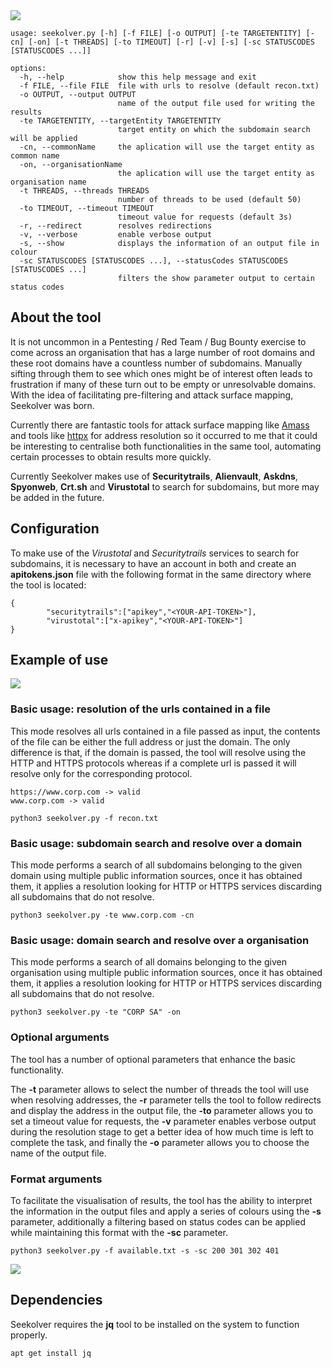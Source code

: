 <img src=https://user-images.githubusercontent.com/55555187/201477747-58e9eb2a-e453-4618-b1d9-e82adbd67fc3.png>


```
usage: seekolver.py [-h] [-f FILE] [-o OUTPUT] [-te TARGETENTITY] [-cn] [-on] [-t THREADS] [-to TIMEOUT] [-r] [-v] [-s] [-sc STATUSCODES [STATUSCODES ...]]

options:
  -h, --help            show this help message and exit
  -f FILE, --file FILE  file with urls to resolve (default recon.txt)
  -o OUTPUT, --output OUTPUT
                        name of the output file used for writing the results
  -te TARGETENTITY, --targetEntity TARGETENTITY
                        target entity on which the subdomain search will be applied
  -cn, --commonName     the aplication will use the target entity as common name
  -on, --organisationName
                        the aplication will use the target entity as organisation name
  -t THREADS, --threads THREADS
                        number of threads to be used (default 50)
  -to TIMEOUT, --timeout TIMEOUT
                        timeout value for requests (default 3s)
  -r, --redirect        resolves redirections
  -v, --verbose         enable verbose output
  -s, --show            displays the information of an output file in colour
  -sc STATUSCODES [STATUSCODES ...], --statusCodes STATUSCODES [STATUSCODES ...]
                        filters the show parameter output to certain status codes
```

## About the tool
It is not uncommon in a Pentesting / Red Team / Bug Bounty exercise to come across an organisation that has a large number of root domains and these root domains have a countless number of subdomains. Manually sifting through them to see which ones might be of interest often leads to frustration if many of these turn out to be empty or unresolvable domains. With the idea of facilitating pre-filtering and attack surface mapping, Seekolver was born.

Currently there are fantastic tools for attack surface mapping like [Amass](https://github.com/OWASP/Amass) and tools like [httpx](https://github.com/projectdiscovery/httpx) for address resolution so it occurred to me that it could be interesting to centralise both functionalities in the same tool, automating certain processes to obtain results more quickly. 

Currently Seekolver makes use of **Securitytrails**, **Alienvault**, **Askdns**, **Spyonweb**, **Crt.sh** and **Virustotal** to search for subdomains, but more may be added in the future.

## Configuration
To make use of the *Virustotal* and *Securitytrails* services to search for subdomains, it is necessary to have an account in both and create an **apitokens.json** file with the following format in the same directory where the tool is located:
```
{
        "securitytrails":["apikey","<YOUR-API-TOKEN>"],
        "virustotal":["x-apikey","<YOUR-API-TOKEN>"]
}
```

## Example of use
<img src=https://user-images.githubusercontent.com/55555187/201488781-6b6b97f6-2e2e-4c8e-9095-78b9a070901d.png>

### Basic usage: resolution of the urls contained in a file
This mode resolves all urls contained in a file passed as input, the contents of the file can be either the full address or just the domain. The only difference is that, if the domain is passed, the tool will resolve using the HTTP and HTTPS protocols whereas if a complete url is passed it will resolve only for the corresponding protocol.
```
https://www.corp.com -> valid
www.corp.com -> valid
```
```
python3 seekolver.py -f recon.txt
```
### Basic usage: subdomain search and resolve over a domain
This mode performs a search of all subdomains belonging to the given domain using multiple public information sources, once it has obtained them, it applies a resolution looking for HTTP or HTTPS services discarding all subdomains that do not resolve.
```
python3 seekolver.py -te www.corp.com -cn
```
### Basic usage: domain search and resolve over a organisation
This mode performs a search of all domains belonging to the given organisation using multiple public information sources, once it has obtained them, it applies a resolution looking for HTTP or HTTPS services discarding all subdomains that do not resolve.
```
python3 seekolver.py -te "CORP SA" -on
```
### Optional arguments
The tool has a number of optional parameters that enhance the basic functionality.

The **-t** parameter allows to select the number of threads the tool will use when resolving addresses, the **-r** parameter tells the tool to follow redirects and display the address in the output file, the **-to** parameter allows you to set a timeout value for requests, the **-v** parameter enables verbose output during the resolution stage to get a better idea of how much time is left to complete the task, and finally the **-o** parameter allows you to choose the name of the output file.

### Format arguments
To facilitate the visualisation of results, the tool has the ability to interpret the information in the output files and apply a series of colours using the **-s** parameter, additionally a filtering based on status codes can be applied while maintaining this format with the **-sc** parameter.

```
python3 seekolver.py -f available.txt -s -sc 200 301 302 401
```
<img src=https://user-images.githubusercontent.com/55555187/201488782-b866a469-c4d8-4338-85fb-57d0c77fb164.png>

## Dependencies
Seekolver requires the **jq** tool to be installed on the system to function properly.
```
apt get install jq
```
